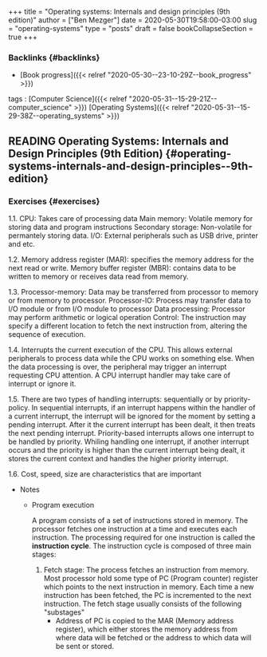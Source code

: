 +++
title = "Operating systems: Internals and design principles (9th edition)"
author = ["Ben Mezger"]
date = 2020-05-30T19:58:00-03:00
slug = "operating-systems"
type = "posts"
draft = false
bookCollapseSection = true
+++

### Backlinks {#backlinks}

- [Book progress]({{< relref "2020-05-30--23-10-29Z--book_progress" >}})

tags
: [Computer Science]({{< relref "2020-05-31--15-29-21Z--computer_science" >}}) [Operating Systems]({{< relref "2020-05-31--15-29-38Z--operating_systems" >}})

## <span class="org-todo todo READING">READING</span> Operating Systems: Internals and Design Principles (9th Edition) {#operating-systems-internals-and-design-principles--9th-edition}

### Exercises {#exercises}

1.1. CPU: Takes care of processing data
Main memory: Volatile memory for storing data and program instructions
Secondary storage: Non-volatile for permantely storing data.
I/O: External peripherals such as USB drive, printer and etc.

1.2. Memory address register (MAR): specifies the memory address for the next
read or write.
Memory buffer register (MBR): contains data to be written to memory or
receives data read from memory.

1.3. Processor-memory: Data may be transferred from processor to memory or from
memory to processor.
Processor-IO: Process may transfer data to I/O module or from I/O module to
processor
Data processing: Processor may perform arithmetic or logical operation
Control: The instruction may specify a different location to fetch the next
instruction from, altering the sequence of execution.

1.4. Interrupts the current execution of the CPU. This allows external
peripherals to process data while the CPU works on something else. When the
data processing is over, the peripheral may trigger an interrupt requesting
CPU attention. A CPU interrupt handler may take care of interrupt or ignore it.

1.5. There are two types of handling interrupts: sequentially or by
priority-policy. In sequential interrupts, if an interrupt happens within the
handler of a current interrupt, the interrupt will be ignored for the moment
by setting a pending interrupt. After it the current interrupt has been
dealt, it then treats the next pending interrupt. Priority-based interrupts
allows one interrupt to be handled by priority. Whiling handling one
interrupt, if another interrupt occurs and the priority is higher than the
current interrupt being dealt, it stores the current context and handles the
higher priority interrupt.

1.6. Cost, speed, size are characteristics that are important

<!--list-separator-->

- Notes

   <!--list-separator-->

  - Program execution

    A program consists of a set of instructions stored in memory. The processor
    fetches one instruction at a time and executes each instruction. The processing
    required for one instruction is called the **instruction cycle**. The instruction
    cycle is composed of three main stages:

    1.  Fetch stage: The process fetches an instruction from memory. Most processor
        hold some type of PC (Program counter) register which points to the next
        instruction in memory. Each time a new instruction has been fetched, the PC
        is incremented to the next instruction. The fetch stage usually consists of the
        following "substages"
        - Address of PC is copied to the MAR (Memory address register), which either
          stores the memory address from where data will be fetched or the address to
          which data will be sent or stored.
